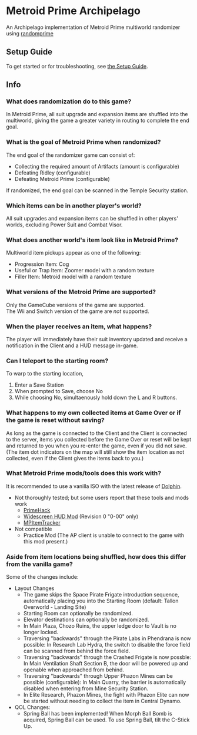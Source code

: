 # Metroid Prime Archipelago

An Archipelago implementation of Metroid Prime multiworld randomizer using [randomprime](https://github.com/randovania/randomprime/)

## Setup Guide

To get started or for troubleshooting, see [the Setup Guide](./docs/setup_en.md).

## Info
### What does randomization do to this game?

In Metroid Prime, all suit upgrade and expansion items are shuffled into the multiworld, giving the game a greater variety in routing to complete the end goal.

### What is the goal of Metroid Prime when randomized?

The end goal of the randomizer game can consist of:

- Collecting the required amount of Artifacts (amount is configurable)
- Defeating Ridley (configurable)
- Defeating Metroid Prime (configurable)

If randomized, the end goal can be scanned in the Temple Security station.

### Which items can be in another player's world?

All suit upgrades and expansion items can be shuffled in other players' worlds, excluding Power Suit and Combat Visor.

### What does another world's item look like in Metroid Prime?

Multiworld item pickups appear as one of the following:

- Progression Item: Cog
- Useful or Trap Item: Zoomer model with a random texture
- Filler Item: Metroid model with a random texture

### What versions of the Metroid Prime are supported?

Only the GameCube versions of the game are supported.  
The Wii and Switch version of the game are _not_ supported.  

### When the player receives an item, what happens?

The player will immediately have their suit inventory updated and receive a notification in the Client and a HUD message in-game.

### Can I teleport to the starting room?

To warp to the starting location,

1. Enter a Save Station
2. When prompted to Save, choose No
3. While choosing No, simultaenously hold down the L and R buttons.

### What happens to my own collected items at Game Over or if the game is reset without saving?
As long as the game is connected to the Client and the Client is connected to the server, items you collected before the Game Over or reset will be kept and returned to you when you re-enter the game, even if you did not save.  
(The item dot indicators on the map will still show the item location as not collected, even if the Client gives the items back to you.)

### What Metroid Prime mods/tools does this work with?

It is recommended to use a vanilla ISO with the latest release of [Dolphin](https://dolphin-emu.org/download/#).

- Not thoroughly tested; but some users report that these tools and mods work
  - [PrimeHack](https://forums.dolphin-emu.org/Thread-fork-primehack-fps-controls-and-more-for-metroid-prime)
  - [Widescreen HUD Mod](<https://wiki.dolphin-emu.org/index.php?title=Metroid_Prime_(GC)#16:9_HUD_Mod>) (Revision 0 "0-00" only)
  - [MPItemTracker](https://github.com/UltiNaruto/MPItemTracker)
- Not compatible
  - Practice Mod (The AP client is unable to connect to the game with this mod present.)

### Aside from item locations being shuffled, how does this differ from the vanilla game?

Some of the changes include:

- Layout Changes
  - The game skips the Space Pirate Frigate introduction sequence, automatically placing you into the Starting Room (default: Tallon Overworld - Landing Site)
  - Starting Room can optionally be randomized.
  - Elevator destinations can optionally be randomized.
  - In Main Plaza, Chozo Ruins, the upper ledge door to Vault is no longer locked.
  - Traversing "backwards" through the Pirate Labs in Phendrana is now possible:
    In Research Lab Hydra, the switch to disable the force field can be scanned from behind the force field.
  - Traversing "backwards" through the Crashed Frigate is now possble:
    In Main Ventilation Shaft Section B, the door will be powered up and openable when approached from behind.
  - Traversing "backwards" through Upper Phazon Mines can be possible (configurable):
    In Main Quarry, the barrier is automatically disabled when entering from Mine Security Station.
  - In Elite Research, Phazon Mines, the fight with Phazon Elite can now be started without needing to collect the item in Central Dynamo.
- QOL Changes:
  - Spring Ball has been implemented! When Morph Ball Bomb is acquired, Spring Ball can be used. To use Spring Ball, tilt the C-Stick Up.
